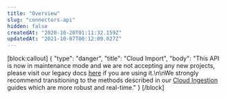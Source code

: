 ```yaml
---
title: "Overview"
slug: "connectors-api"
hidden: false
createdAt: "2020-10-20T01:11:32.159Z"
updatedAt: "2021-10-07T00:12:09.027Z"
---
```

[block:callout]
{
  "type": "danger",
  "title": "Cloud Import",
  "body": "This API is now in maintenance mode and we are not accepting any new projects, please visit our legacy docs [here](https://developer.mixpanel.com/v2.60/reference/connectors-api) if you are using it.\n\nWe strongly recommend transitioning to the methods described in our [Cloud Ingestion](https://developer.mixpanel.com/docs/cloud-ingestion) guides which are more robust and real-time."
}
[/block]